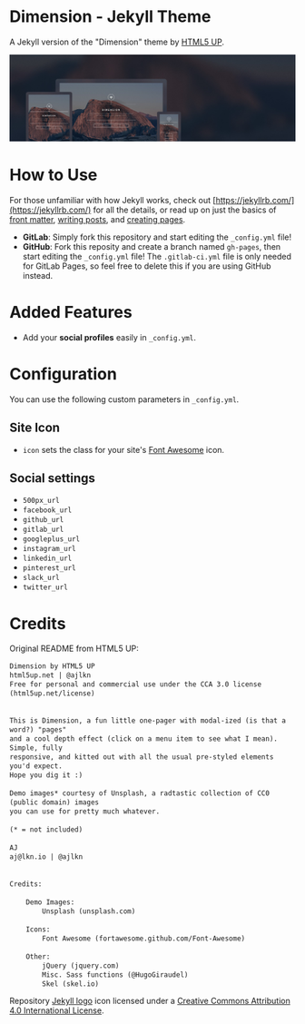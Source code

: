 # Dimension - Jekyll Theme

A Jekyll version of the "Dimension" theme by [HTML5 UP](https://html5up.net/).

![Dimension Theme](assets/images/screenshot.jpg "Dimension Theme")

# How to Use

For those unfamiliar with how Jekyll works, check out [https://jekyllrb.com/](https://jekyllrb.com/) for all the details,
or read up on just the basics of [front matter](https://jekyllrb.com/docs/frontmatter/), [writing posts](https://jekyllrb.com/docs/posts/),
and [creating pages](https://jekyllrb.com/docs/pages/).

- **GitLab**: Simply fork this repository and start editing the `_config.yml` file!
- **GitHub**: Fork this reposity and create a branch named `gh-pages`, then start editing the `_config.yml` file! The `.gitlab-ci.yml` file is only needed for GitLab Pages, so feel free to delete this if you are using GitHub instead.

# Added Features

* Add your **social profiles** easily in `_config.yml`.

# Configuration

You can use the following custom parameters in `_config.yml`.

## Site Icon
- `icon` sets the class for your site's [Font Awesome](http://fontawesome.io/icons/) icon.

## Social settings
- `500px_url`
- `facebook_url`
- `github_url`
- `gitlab_url`
- `googleplus_url`
- `instagram_url`
- `linkedin_url`
- `pinterest_url`
- `slack_url`
- `twitter_url`

# Credits

Original README from HTML5 UP:

```
Dimension by HTML5 UP
html5up.net | @ajlkn
Free for personal and commercial use under the CCA 3.0 license (html5up.net/license)


This is Dimension, a fun little one-pager with modal-ized (is that a word?) "pages"
and a cool depth effect (click on a menu item to see what I mean). Simple, fully
responsive, and kitted out with all the usual pre-styled elements you'd expect.
Hope you dig it :)

Demo images* courtesy of Unsplash, a radtastic collection of CC0 (public domain) images
you can use for pretty much whatever.

(* = not included)

AJ
aj@lkn.io | @ajlkn


Credits:

	Demo Images:
		Unsplash (unsplash.com)

	Icons:
		Font Awesome (fortawesome.github.com/Font-Awesome)

	Other:
		jQuery (jquery.com)
		Misc. Sass functions (@HugoGiraudel)
		Skel (skel.io)
```

Repository [Jekyll logo](https://github.com/jekyll/brand) icon licensed under a [Creative Commons Attribution 4.0 International License](http://choosealicense.com/licenses/cc-by-4.0/).

